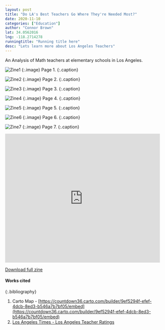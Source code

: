 ```yaml
---
layout: post
title: "Do LA's Best Teachers Go Where They're Needed Most?"
date: 2020-11-10
categories: ["Education"]
author: "Connor Brown"
lat: 34.0562016
lng: -118.2714278
runningtitle: "Running title here"
desc: "Lets learn more about Los Angeles Teachers"
---
```

An Analysis of Math teachers at elementary schools in Los Angeles.

![Zine1](images/Brown1.png)
   {:.image}
Page 1.
   {:.caption}
 
![Zine2](images/Brown2.png)
   {:.image}
 Page 2.
   {:.caption}
   
   ![Zine3](images/Brown3.png)
   {:.image}
Page 3.
   {:.caption}
   
 ![Zine4](images/Brown4.png)
   {:.image}
Page 4.
   {:.caption}
   
 ![Zine5](images/Brown5.png)
   {:.image}
Page 5.
   {:.caption}
   
 ![Zine6](images/Brown6.png)
   {:.image}
Page 6.
   {:.caption}
   
  ![Zine7](images/Brown7.png)
   {:.image}
Page 7.
   {:.caption}
   
  <iframe allowfullscreen="" frameborder="0" height="420" src="https://countdown36.carto.com/builder/9ef5294f-efef-4dcb-8ed3-b546a7b7bf05/embed" webkitallowfullscreen="" width="100%"></iframe>
 
[Download full zine](https://github.com/visualizela/imagesLA/blob/master/images/Brown_fullzine.pdf)

#### Works cited

{:.bibliography}
1. Carto Map - [https://countdown36.carto.com/builder/9ef5294f-efef-4dcb-8ed3-b546a7b7bf05/embed](https://countdown36.carto.com/builder/9ef5294f-efef-4dcb-8ed3-b546a7b7bf05/embed)
2. [Los Angeles Times - Los Angeles Teacher Ratings](http://projects.latimes.com/value-added/)
